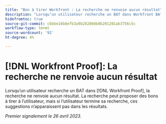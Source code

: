 ```yaml
---
title: "Bon à tirer Workfront : La recherche ne renvoie aucun résultat"
description: "Lorsqu’un utilisateur recherche un BAT dans Workfront BAT, la recherche ne renvoie aucun résultat. La recherche peut proposer des bons à tirer à l’utilisateur, mais si l’utilisateur termine sa recherche, ces suggestions n’apparaissent pas dans les résultats."
hidefromtoc: true
source-git-commit: cbbbe16b8efb3a9b28280db0b201201ab3756c5c
workflow-type: tm+mt
source-wordcount: '92'
ht-degree: 4%

---
```



# [!DNL Workfront Proof]: La recherche ne renvoie aucun résultat

Lorsqu’un utilisateur recherche un BAT dans [!DNL Workfront Proof], la recherche ne renvoie aucun résultat. La recherche peut proposer des bons à tirer à l’utilisateur, mais si l’utilisateur termine sa recherche, ces suggestions n’apparaissent pas dans les résultats.

_Premier signalement le 26 avril 2023._

